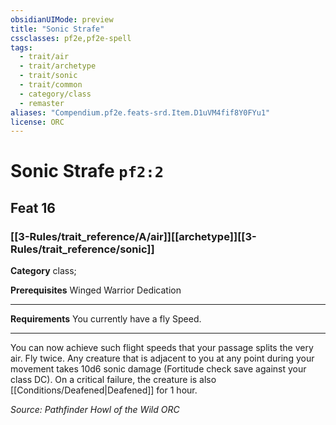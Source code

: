 ```yaml
---
obsidianUIMode: preview
title: "Sonic Strafe"
cssclasses: pf2e,pf2e-spell
tags:
  - trait/air
  - trait/archetype
  - trait/sonic
  - trait/common
  - category/class
  - remaster
aliases: "Compendium.pf2e.feats-srd.Item.D1uVM4fif8Y0FYu1"
license: ORC
---
```

# Sonic Strafe `pf2:2`
## Feat 16
### [[3-Rules/trait_reference/A/air]][[archetype]][[3-Rules/trait_reference/sonic]]

**Category** class; 



**Prerequisites** Winged Warrior Dedication
* * *
**Requirements** You currently have a fly Speed.

* * *

You can now achieve such flight speeds that your passage splits the very air. Fly twice. Any creature that is adjacent to you at any point during your movement takes 10d6 sonic damage (Fortitude check save against your class DC). On a critical failure, the creature is also [[Conditions/Deafened|Deafened]] for 1 hour.

*Source: Pathfinder Howl of the Wild*
*ORC*